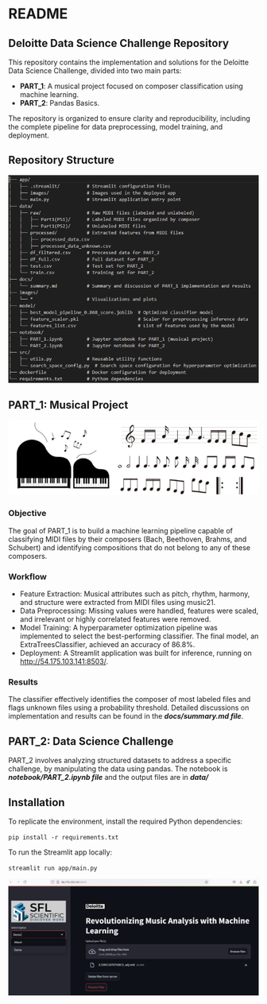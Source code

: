 # README

## Deloitte Data Science Challenge Repository

This repository contains the implementation and solutions for the Deloitte Data Science Challenge, divided into two main parts:
- **PART_1**: A musical project focused on composer classification using machine learning.
- **PART_2**: Pandas Basics.

The repository is organized to ensure clarity and reproducibility, including the complete pipeline for data preprocessing, model training, and deployment.

## Repository Structure
![Alt text](images/project_architecture.png )

## PART_1: Musical Project
![Alt text](images/music_image.png)

### Objective

The goal of PART_1 is to build a machine learning pipeline capable of classifying MIDI files by their composers (Bach, Beethoven, Brahms, and Schubert) and identifying compositions that do not belong to any of these composers.

### Workflow
 - Feature Extraction: Musical attributes such as pitch, rhythm, harmony, and structure were extracted from MIDI files using music21.
 - Data Preprocessing: Missing values were handled, features were scaled, and irrelevant or highly correlated features were removed.
 - Model Training: A hyperparameter optimization pipeline was implemented to select the best-performing classifier. The final model, an ExtraTreesClassifier, achieved an accuracy of 86.8%.
- Deployment: A Streamlit application was built for inference, running on http://54.175.103.141:8503/.

### Results
The classifier effectively identifies the composer of most labeled files and flags unknown files using a probability threshold. Detailed discussions on implementation and results can be found in the ***docs/summary.md file***.

## PART_2: Data Science Challenge

PART_2 involves analyzing structured datasets to address a specific challenge, by manipulating the data using pandas. The notebook is ***notebook/PART_2.ipynb file*** and the output files are in ***data/***

## Installation

To replicate the environment, install the required Python dependencies:

`pip install -r requirements.txt`

To run the Streamlit app locally:

`streamlit run app/main.py`

![Alt text](images/UI_image.png )
